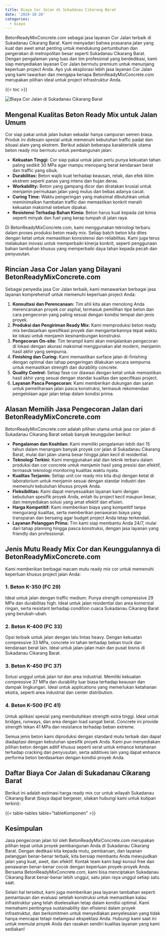 ```yaml
---
title: Biaya Cor Jalan di Sukadanau Cikarang Barat
date: '2024-10-28'
categories:
  - biaya
---
```


BetonReadyMixConcrete.com sebagai jasa layanan Cor Jalan terbaik di Sukadanau Cikarang Barat. Kami menyadari bahwa prasarana jalan yang kuat dan awet amat penting untuk mendukung pertumbuhan dan pergerakan di metropolitan besar seperti Sukadanau Cikarang Barat. Dengan pengalaman yang luas dan tim profesional yang berdedikasi, kami siap menyediakan layanan Cor Jalan bermutu premium untuk menunjang keperluan project Anda. Ayo yuk eksplorasi lebih jasa layanan Cor Jalan yang kami tawarkan dan mengapa kenapa BetonReadyMixConcrete.com merupakan pilihan ideal untuk project infrastruktur Anda.

{{< toc >}}

![Biaya Cor Jalan di Sukadanau Cikarang Barat](https://betoncor8.github.io/cor/harga-beton-readymix-concrete%20(14).png)

## Mengenal Kualitas Beton Ready Mix untuk Jalan Umum

Cor siap pakai untuk jalan bukan sekadar hanya campuran semen biasa. Produk ini didesain spesial untuk memenuhi kebutuhan traffic padat dan situasi alam yang ekstrem. Berikut adalah beberapa karakteristik utama beton ready mix bermutu untuk pembangunan jalan:

- **Kekuatan Tinggi:** Cor siap pakai untuk jalan perlu punya kekuatan tahan paling sedikit 30 MPa agar mampu menopang berat kendaraan berat dan traffic yang sibuk.
- **Durabilitas:** Beton wajib kuat terhadap keausan, retak, dan efek iklim ekstrem seperti panas yang intens dan hujan deras.
- **Workability:** Beton yang gampang dicor dan diratakan krusial untuk menjamin permukaan jalan yang mulus dan bebas adanya cacat.
- **Curing Time:** Waktu pengeringan yang maksimal dibutuhkan untuk meminimalkan hambatan traffic dan memastikan konkrit meraih kekuatan maksimal sebelum dipakai.
- **Resistensi Terhadap Bahan Kimia:** Beton harus kuat kepada zat kimia seperti minyak dan fuel yang kerap tumpah di jalan raya.

Di BetonReadyMixConcrete.com, kami menggunakan teknologi terbaru dalam proses produksi beton ready mix. Setiap batch beton kita dites dengan ketat untuk memastikan konsistensi dan reliabilitas. Kami juga terus melakukan inovasi untuk memperbaiki kinerja konkrit, seperti penggunaan bahan tambahan khusus yang memperbaiki daya tahan kepada pecah dan penyusutan.

## Rincian Jasa Cor Jalan yang Dilayani BetonReadyMixConcrete.com

Sebagai penyedia jasa Cor Jalan terbaik, kami menawarkan berbagai jasa layanan komprehensif untuk memenuhi keperluan project Anda:

1. **Konsultasi dan Perencanaan:** Tim ahli kita akan menolong Anda merencanakan proyek cor asphal, termasuk pemilihan tipe beton dan cara pengecoran yang paling sesuai dengan kondisi tempat dan jenis proyek.
2. **Produksi dan Pengiriman Ready Mix:** Kami memproduksi beton ready mix berdasarkan spesifikasi proyek dan mengantarkannya tepat waktu ke lokasi untuk menjamin kesinambungan konstruksi.
3. **Pengecoran On-site:** Tim terampil kami akan menjalankan pengecoran di lokasi dengan akurasi maksimal menggunakan alat modern, menjamin hasil akhir yang sempurna.
4. **Finishing dan Curing:** Kami memastikan surface jalan di-finishing dengan optimal dan tahap pengeringan dilakukan secara sempurna untuk memastikan strength dan durability concrete.
5. **Quality Control:** Setiap fase cor diawasi dengan ketat untuk memastikan hasil akhir yang sesuai dengan standar kualitas dan specifikasi project.
6. **Layanan Pasca Pengecoran:** Kami memberikan dukungan dan saran untuk pemeliharaan jalan pasca konstruksi, termasuk rekomendasi pengelolaan agar jalan tetap dalam kondisi prima.

## Alasan Memilih Jasa Pengecoran Jalan dari BetonReadyMixConcrete.com

BetonReadyMixConcrete.com adalah pilihan utama untuk jasa cor jalan di Sukadanau Cikarang Barat sebab banyak keunggulan berikut:

- **Pengalaman dan Keahlian:** Kami memiliki pengalaman lebih dari 15 tahun dalam menangani banyak proyek cor jalan di Sukadanau Cikarang Barat, mulai dari jalan utama besar hingga jalan kecil di residential.
- **Teknologi Terkini:** Kami menggunakan alat dan teknik terbaru dalam produksi dan cor concrete untuk menjamin hasil yang presisi dan efektif, termasuk teknologi monitoring kualitas waktu nyata.
- **Kualitas Terjamin:** Setiap unit cor ready mix kita diuji dengan ketat di laboratorium untuk menjamin sesuai dengan standar industri dan memenuhi kebutuhan khusus proyek Anda.
- **Fleksibilitas:** Kami dapat menyesuaikan layanan kami dengan kebutuhan spesifik proyek Anda, entah itu project kecil maupun besar, dan menyediakan solusi yang amat efektif dan efisien.
- **Harga Kompetitif:** Kami memberikan biaya yang kompetitif tanpa mengurangi kualitas, serta memberikan penawaran biaya yang transparan dan bersaing agar budget project Anda tetap terkendali.
- **Layanan Pelanggan Prima:** Tim kami siap membantu Anda 24/7, mulai dari tahap planning hingga pasca konstruksi, dengan jasa layanan yang friendly dan professional.

## Jenis Mutu Ready Mix Cor dan Keunggulannya di BetonReadyMixConcrete.com

Kami memberikan berbagai macam mutu ready mix cor untuk memenuhi keperluan khusus project jalan Anda:

### 1\. Beton K-350 (FC 29)

Ideal untuk jalan dengan traffic medium. Punya strength compressive 29 MPa dan durabilitas high. Ideal untuk jalan residential dan area komersial ringan, serta resistant terhadap condition cuaca Sukadanau Cikarang Barat yang berubah-ubah.

### 2\. Beton K-400 (FC 33)

Opsi terbaik untuk jalan dengan lalu lintas heavy. Dengan kekuatan compressive 33 MPa, concrete ini tahan terhadap beban truck dan kendaraan berat lain. Ideal untuk jalan-jalan main dan pusat bisnis di Sukadanau Cikarang Barat.

### 3\. Beton K-450 (FC 37)

Solusi unggul untuk jalan tol dan area industrial. Memiliki kekuatan compressive 37 MPa dan durability luar biasa terhadap keausan dan dampak lingkungan. Ideal untuk applications yang memerlukan ketahanan ekstra, seperti area industrial dan center distribution.

### 4\. Beton K-500 (FC 41)

Untuk aplikasi spesial yang membutuhkan strength extra tinggi. Ideal untuk bridges, runways, dan area dengan load sangat berat. Concrete ini provide strength tekan 41 MPa dan resistance terhadap beban extreme.

Semua jenis beton kami diproduksi dengan standard mutu terbaik dan dapat diadaptasi dengan kebutuhan spesifik proyek Anda. Kami pun menyediakan pilihan beton dengan aditif khusus seperti serat untuk enhance ketahanan terhadap cracking dan penyusutan, serta additives lain yang dapat enhance performa beton berdasarkan dengan kondisi proyek Anda.

## Daftar Biaya Cor Jalan di Sukadanau Cikarang Barat

Berikut ini adalah estimasi harga ready mix cor untuk wilayah Sukadanau Cikarang Barat (biaya dapat bergeser, silakan hubungi kami untuk kutipan terkini):

{{< table-tables table="tableKomponen" >}}

## Kesimpulan

Jasa pengecoran jalan tol oleh BetonReadyMixConcrete.com merupakan pilihan tepat untuk proyek pembangunan Anda di Sukadanau Cikarang Barat. Dengan dedikasi kita kepada mutu, pembaruan, dan layanan pelanggan benar-benar terbaik, kita bersiap membantu Anda mewujudkan jalan yang kuat, awet, dan efektif. Kontak team kami bagi konsul free dan penawaran benar-benar cocok dengan keperluan proyek-proyek Anda. Bersama BetonReadyMixConcrete.com, kami bisa menciptakan Sukadanau Cikarang Barat benar-benar lebih unggul, satu jalan raya unggul setiap satu saat.

Selain hal tersebut, kami juga memberikan jasa layanan tambahan seperti pemantauan dan evaluasi setelah konstruksi untuk memastikan kalau infrastruktur yang telah diselesaikan tetap dalam kondisi optimal. Kami memahami pentingnya sustainability dan efisiensi dalam proyek infrastruktur, dan berkomitmen untuk menyediakan penyelesaian yang tidak hanya mencapai tetapi melampaui ekspektasi Anda. Hubungi kami saat ini untuk memulai proyek Anda dan rasakan sendiri kualitas layanan yang kami sediakan!
